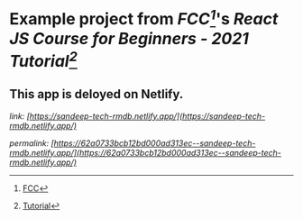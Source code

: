 # Example project from *FCC[^fcc-link]*'s *React JS Course for Beginners - 2021 Tutorial[^tut-link]*

## This app is deloyed on Netlify.

*link: [https://sandeep-tech-rmdb.netlify.app/](https://sandeep-tech-rmdb.netlify.app/)*

*permalink: [https://62a0733bcb12bd000ad313ec--sandeep-tech-rmdb.netlify.app/](https://62a0733bcb12bd000ad313ec--sandeep-tech-rmdb.netlify.app/)*


[^fcc-link]: [FCC](https://www.freecodecamp.org/)
[^tut-link]: [Tutorial](https://www.youtube.com/watch?v=nTeuhbP7wdE)